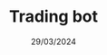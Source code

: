 ---
title: Trading bot
description: I built this window app in python to test an algorithm for stock trading. I used historical data to test it against a benchmark of keeping the money and don't do any trade to see if mine is viable. Sadly, in most case it perform worse :(
media: './media/trading-bot.gif'
alt: 'Trading bot app gif'
date: 29/03/2024
category: [Webapp, Python]
frontpage: true
skill: [Python,Tkinter]
link: ''
---